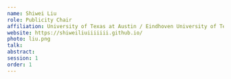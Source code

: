 ```yaml
---
name: Shiwei Liu
role: Publicity Chair
affiliation: University of Texas at Austin / Eindhoven University of Technology / University of Oxford
website: https://shiweiliuiiiiiii.github.io/
photo: liu.png
talk: 
abstract: 
session: 1
order: 1
---
```

